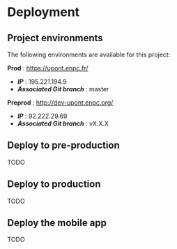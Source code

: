Deployment
==========

Project environments
--------------------
The following environments are available for this project:

**Prod** : https://upont.enpc.fr/
  * ***IP*** : 195.221.194.9
  * ***Associated Git branch*** : master

**Preprod** : http://dev-upont.enpc.org/
  * ***IP*** : 92.222.29.69
  * ***Associated Git branch*** : vX.X.X

Deploy to pre-production
------------------------
TODO

Deploy to production
--------------------
TODO

Deploy the mobile app
---------------------
TODO
